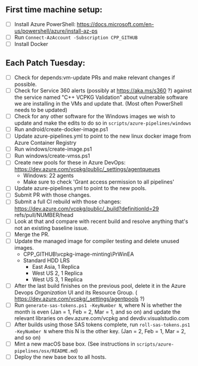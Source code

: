 ## First time machine setup:
* [ ] Install Azure PowerShell: https://docs.microsoft.com/en-us/powershell/azure/install-az-ps
* [ ] Run `Connect-AzAccount -Subscription CPP_GITHUB`
* [ ] Install Docker

## Each Patch Tuesday:
* [ ] Check for depends:vm-update PRs and make relevant changes if possible.
* [ ] Check for Service 360 alerts (possibly at https://aka.ms/s360 ?) against the service named
      "C++ VCPKG Validation" about vulnerable software we are installing in the VMs and update that.
      (Most often PowerShell needs to be updated)
* [ ] Check for any other software for the Windows images we wish to update and make the edits to do
      so in `scripts/azure-pipelines/windows`
* [ ] Run android/create-docker-image.ps1
* [ ] Update azure-pipelines.yml to point to the new linux docker image from Azure Container Registry
* [ ] Run windows/create-image.ps1
* [ ] Run windows/create-vmss.ps1
* [ ] Create new pools for these in Azure DevOps: https://dev.azure.com/vcpkg/public/_settings/agentqueues
    * Windows: 22 agents
    * Make sure to check 'Grant access permission to all pipelines'
* [ ] Update azure-pipelines.yml to point to the new pools.
* [ ] Submit PR with those changes.
* [ ] Submit a full CI rebuild with those changes: https://dev.azure.com/vcpkg/public/_build?definitionId=29  
      refs/pull/NUMBER/head
* [ ] Look at that and compare with recent build and resolve anything that's not an existing baseline issue.
* [ ] Merge the PR.
* [ ] Update the managed image for compiler testing and delete unused images.
     * CPP_GITHUB\vcpkg-image-minting\PrWinEA
     * Standard HDD LRS
         * East Asia, 1 Replica
         * West US 2, 1 Replica
         * West US 3, 1 Replica
* [ ] After the last build finishes on the previous pool, delete it in the Azure Devops *Organization* UI and its Resource Group. ( https://dev.azure.com/vcpkg/_settings/agentpools ?)
* [ ] Run `generate-sas-tokens.ps1 -KeyNumber N`, where N is whether the month is even
      (Jan = 1, Feb = 2, Mar = 1, and so on) and update the relevant libraries on
      dev.azure.com/vcpkg and devdiv.visualstudio.com
* [ ] After builds using those SAS tokens complete, run `roll-sas-tokens.ps1 -KeyNumber N` where
      this N is the other key. (Jan = 2, Feb = 1, Mar = 2, and so on)
* [ ] Mint a new macOS base box.  (See instructions in `scripts/azure-pipelines/osx/README.md`)
* [ ] Deploy the new base box to all hosts.
